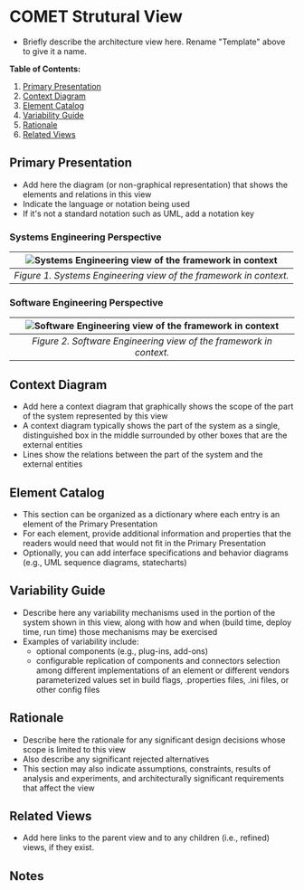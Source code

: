 # COMET Strutural View

* Briefly describe the architecture view here. Rename "Template" above to give it a name.

**Table of Contents:**

1. [Primary Presentation](#primary-presentation)
2. [Context Diagram](#context-diagram)
3. [Element Catalog](#element-catalog)
4. [Variability Guide](#variability-guide)
5. [Rationale](#rationale)
6. [Related Views](#related-views)


## Primary Presentation

* Add here the diagram (or non-graphical representation) that shows the elements and relations in this view
* Indicate the language or notation being used
* If it's not a standard notation such as UML, add a notation key

### Systems Engineering Perspective

<center>

| ![Systems Engineering view of the framework in context](SystemStructuralView.jpg) |
|:--:|
| *Figure 1. Systems Engineering view of the framework in context.* |

</center>

### Software Engineering Perspective

<center>

| ![Software Engineering view of the framework in context](SoftwareStructuralView.jpg) |
|:--:|
| *Figure 2. Software Engineering view of the framework in context.* |

</center>

## Context Diagram

* Add here a context diagram that graphically shows the scope of the part of the system represented by this view
* A context diagram typically shows the part of the system as a single, distinguished box in the middle surrounded by other boxes that are the external entities
* Lines show the relations between the part of the system and the external entities

## Element Catalog

* This section can be organized as a dictionary where each entry is an element of the Primary Presentation
* For each element, provide additional information and properties that the readers would need that would not fit in the Primary Presentation
* Optionally, you can add interface specifications and behavior diagrams (e.g., UML sequence diagrams, statecharts)

## Variability Guide

* Describe here any variability mechanisms used in the portion of the system shown in this view, along with how and when (build time, deploy time, run time) those mechanisms may be exercised
* Examples of variability include:
	* optional components (e.g., plug-ins, add-ons)
	* configurable replication of components and connectors
	selection among different implementations of an element or different vendors
	parameterized values set in build flags, .properties files, .ini files, or other config files

## Rationale

* Describe here the rationale for any significant design decisions whose scope is limited to this view
* Also describe any significant rejected alternatives
* This section may also indicate assumptions, constraints, results of analysis and experiments, and architecturally significant requirements that affect the view

## Related Views

* Add here links to the parent view and to any children (i.e., refined) views, if they exist.

## Notes


